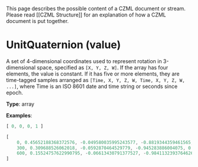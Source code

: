 This page describes the possible content of a CZML document or stream.  Please read [[CZML Structure]] for an explanation of how a CZML document is put together.

# UnitQuaternion (value)

A set of 4-dimensional coordinates used to represent rotation in 3-dimensional space, specified as `[X, Y, Z, W]`.  If the array has four elements, the value is constant.  If it has five or more elements, they are time-tagged samples arranged as `[Time, X, Y, Z, W, Time, X, Y, Z, W, ...]`, where Time is an ISO 8601 date and time string or seconds since epoch.

**Type**: array

**Examples**:

```javascript
[ 0, 0, 0, 1 ]
```

```javascript
[
    0, 0.45652188368372576, -0.049580035995243577, -0.8819344359461565, 0.10640131785324795,
    300, 0.309688526062018, -0.0592870464529779, -0.945283886004075, 0.0837641797515638,
    600, 0.15524757622990795, -0.06613430791377527, -0.9841132393764626, 0.05518673278488507
]
```

